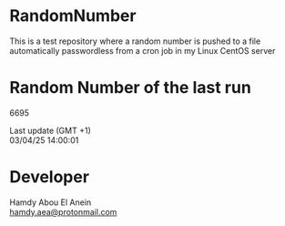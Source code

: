 # RandomNumber    
This is a test repository where a random number is pushed to a file automatically passwordless from a cron job in my Linux CentOS server    
# Random Number of the last run   
6695
      
Last update (GMT +1)    
03/04/25 14:00:01
# Developer    
Hamdy Abou El Anein   
hamdy.aea@protonmail.com

